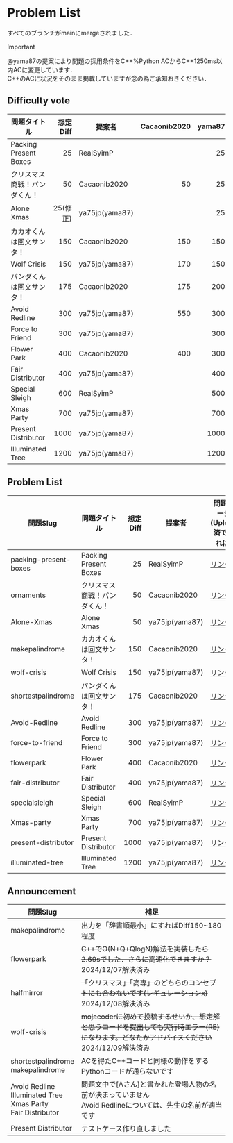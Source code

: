 # Problem List

すべてのブランチがmainにmergeされました．
> [!important]
> @yama87の提案により問題の採用条件をC++%Python ACからC++1250ms以内ACに変更しています．  
> C++のACに状況をそのまま掲載していますが念の為ご承知おきください．


## Difficulty vote
| 問題タイトル | 想定Diff | 提案者 | Cacaonib2020 | yama87 | RealSymP |
| - | -: | - | -: | -: | -: |
| Packing Present Boxes | 25 | RealSyimP |  | 25 | 25 |
| クリスマス商戦！パンダくん！ | 50 | Cacaonib2020 | 50 | 25 |  |
| Alone Xmas | 25(修正) | ya75jp(yama87) |  | 25 |  |
| カカオくんは回文サンタ！ | 150 | Cacaonib2020 | 150 | 150 |  |
| Wolf Crisis | 150 | ya75jp(yama87) |   170| 150 |  |
| パンダくんは回文サンタ！ | 175 | Cacaonib2020 | 175 | 200 |  |
| Avoid Redline | 300 | ya75jp(yama87) |  550| 300 |  |
| Force to Friend | 300 | ya75jp(yama87) |  | 300 |  |
| Flower Park | 400 | Cacaonib2020 | 400 | 300 |  |
| Fair Distributor | 400 | ya75jp(yama87) |  | 400 |  |
| Special Sleigh | 600 | RealSyimP |  | 500 | 600 |
| Xmas Party | 700 | ya75jp(yama87) |  | 700 |  |
| Present Distributor | 1000 | ya75jp(yama87) |  | 1000 |  |
| Illuminated Tree | 1200 | ya75jp(yama87) |  | 1200 |  |

## Problem List

| 問題Slug              | 問題タイトル                 | 想定Diff | 提案者         | 問題ページ(Upload済であれば)                                               | C++<br>1250msAC | 
| --------------------- | ---------------------------- | --------: | -------------- | -------------------------------------------------------------------------- | :---------------: | 
| packing-present-boxes | Packing Present Boxes        | 25       | RealSyimP      | [リンク](https://mojacoder.app/users/SyimP/problems/packing-present-boxes) |                 | 
| ornaments             | クリスマス商戦！パンダくん！ | 50       | Cacaonib2020   | [リンク](https://mojacoder.app/users/CacaoNiB/problems/ornaments)          | o               | 
| Alone-Xmas            | Alone Xmas                   | 50       | ya75jp(yama87) | [リンク](https://mojacoder.app/users/ya75jp/problems/Alone-Xmas)           | o               | 
| makepalindrome        | カカオくんは回文サンタ！     | 150      | Cacaonib2020   | [リンク](https://mojacoder.app/users/CacaoNiB/problems/makepalindrome)     | o               | 
| wolf-crisis           | Wolf Crisis                  | 150      | ya75jp(yama87) | [リンク](https://mojacoder.app/users/ya75jp/problems/wolf-crisis)          | o               | 
| shortestpalindrome    | パンダくんは回文サンタ！     | 175      | Cacaonib2020   | [リンク](https://mojacoder.app/users/CacaoNiB/problems/shortestpalindrome) | o               | 
| Avoid-Redline         | Avoid Redline                | 300      | ya75jp(yama87) | [リンク](https://mojacoder.app/users/ya75jp/problems/Avoid-Redline)        | o               | 
| force-to-friend       | Force to Friend              | 300      | ya75jp(yama87) | [リンク](https://mojacoder.app/users/ya75jp/problems/force-to-friend)      | o               | 
| flowerpark            | Flower Park                  | 400      | Cacaonib2020   | [リンク](https://mojacoder.app/users/CacaoNiB/problems/flowerpark)         | o               | 
| fair-distributor      | Fair Distributor             | 400      | ya75jp(yama87) | [リンク](https://mojacoder.app/users/ya75jp/problems/fair-distributor)     | o               | 
| specialsleigh         | Special Sleigh               | 600      | RealSyimP      | [リンク](https://mojacoder.app/users/SyimP/problems/specialsleigh)         |                 | 
| Xmas-party            | Xmas Party                   | 700      | ya75jp(yama87) | [リンク](https://mojacoder.app/users/ya75jp/problems/Xmas-party)           | o               | 
| present-distributor   | Present Distributor          | 1000     | ya75jp(yama87) | [リンク](https://mojacoder.app/users/ya75jp/problems/present-distributor)  | o               | 
| illuminated-tree      | Illuminated Tree             | 1200     | ya75jp(yama87) | [リンク](https://mojacoder.app/users/ya75jp/problems/illuminated-tree)     | o               | 

## Announcement

| 問題Slug  | 補足 |
| - | - |
| makepalindrome | 出力を「辞書順最小」にすればDiff150~180程度 |
| flowerpark | ~~C++でO(N+Q+QlogN)解法を実装したら2.69sでした．さらに高速化できますか？~~ 2024/12/07解決済み|
| halfmirror | ~~「クリスマス」「高専」のどちらのコンセプトにも合わないです(レギュレーションx)~~ 2024/12/08解決済み |
| wolf-crisis | ~~mojacoderに初めて投稿するせいか、想定解と思うコードを提出しても実行時エラー(RE)になります。どなたかアドバイスください~~ 2024/12/09解決済み |
| shortestpalindrome<br>makepalindrome | ACを得たC++コードと同様の動作をするPythonコードが通らないです |
| Avoid Redline<br>Illuminated Tree<br>Xmas Party<br>Fair Distributor | 問題文中で[Aさん]と書かれた登場人物の名前が決まっていません<br>Avoid Redlineについては、先生の名前が適当です |
| Present Distributor | テストケース作り直しました |
